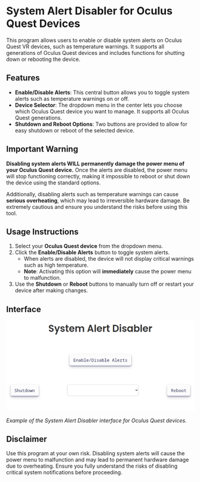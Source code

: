 # System Alert Disabler for Oculus Quest Devices

This program allows users to enable or disable system alerts on Oculus Quest VR devices, such as temperature warnings. It supports all generations of Oculus Quest devices and includes functions for shutting down or rebooting the device.

## Features

- **Enable/Disable Alerts**: This central button allows you to toggle system alerts such as temperature warnings on or off.
- **Device Selector**: The dropdown menu in the center lets you choose which Oculus Quest device you want to manage. It supports all Oculus Quest generations.
- **Shutdown and Reboot Options**: Two buttons are provided to allow for easy shutdown or reboot of the selected device.

## Important Warning

**Disabling system alerts WILL permanently damage the power menu of your Oculus Quest device.** Once the alerts are disabled, the power menu will stop functioning correctly, making it impossible to reboot or shut down the device using the standard options.

Additionally, disabling alerts such as temperature warnings can cause **serious overheating**, which may lead to irreversible hardware damage. Be extremely cautious and ensure you understand the risks before using this tool.

## Usage Instructions

1. Select your **Oculus Quest device** from the dropdown menu.
2. Click the **Enable/Disable Alerts** button to toggle system alerts.
   - When alerts are disabled, the device will not display critical warnings such as high temperature.
   - **Note**: Activating this option will **immediately** cause the power menu to malfunction.
3. Use the **Shutdown** or **Reboot** buttons to manually turn off or restart your device after making changes.

## Interface

![Program Interface](https://github.com/BrewTheFox/QuestSystemAlertDisabler/blob/master/images/Captura%20de%20pantalla_20240921_205100.png)

_Example of the System Alert Disabler interface for Oculus Quest devices._

## Disclaimer

Use this program at your own risk. Disabling system alerts will cause the power menu to malfunction and may lead to permanent hardware damage due to overheating. Ensure you fully understand the risks of disabling critical system notifications before proceeding.
